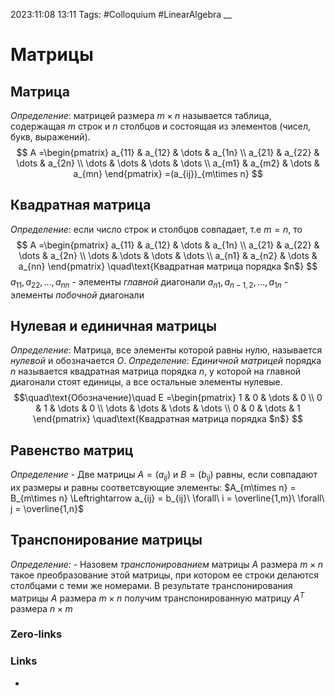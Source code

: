 2023:11:08 13:11
Tags: #Colloquium #LinearAlgebra 
__
# Матрицы

## Матрица
*Определение*: матрицей размера $m\times n$ называется таблица, содержащая $m$ строк и $n$ столбцов и состоящая из элементов (чисел, букв, выражений).
$$
A =\begin{pmatrix} a_{11} & a_{12} & \dots  & a_{1n} \\ a_{21} & a_{22} & \dots  & a_{2n} \\ \dots & \dots & \dots  & \dots \\ a_{m1} & a_{m2} & \dots  & a_{mn} \end{pmatrix}
=(a_{ij})_{m\times n}
$$
## Квадратная матрица
*Определение*: если число строк и столбцов совпадает, т.е $m=n$, то
$$
A =\begin{pmatrix} a_{11} & a_{12} & \dots  & a_{1n} \\ a_{21} & a_{22} & \dots  & a_{2n} \\ \dots & \dots & \dots  & \dots \\ a_{n1} & a_{n2} & \dots  & a_{nn} \end{pmatrix}
\quad\text{Квадратная матрица порядка $n$}
$$
$a_{11}, a_{22}, \dots, a_{nn}$ - элементы *главной* диагонали
$a_{n1}, a_{n-1,2}, \dots, a_{1n}$ - элементы *побочной* диагонали
## Нулевая и единичная матрицы
*Определение*:  Матрица, все элементы которой равны нулю, называется *нулевой* и обозначается $O$.
*Определение*: *Единичной матрицей* порядка $n$ называется квадратная матрица порядка $n$, у которой на главной диагонали стоят единицы, а все остальные элементы нулевые.
$$\quad\text{Обозначение}\quad
E =\begin{pmatrix} 1 & 0 & \dots  & 0 \\ 0 & 1 & \dots  & 0 \\ \dots & \dots & \dots  & \dots \\ 0 & 0 & \dots  & 1 \end{pmatrix}
\quad\text{Квадратная матрица порядка $n$}
$$
## Равенство матриц
*Определение* - Две матрицы $A = (a_{ij})$ и $B = (b_{ij})$ равны, если совпадают их размеры и равны соответсвующие элементы:
$A_{m\times n} = B_{m\times n} \Leftrightarrow a_{ij} = b_{ij}\ \forall\ i = \overline{1,m}\ \forall\ j = \overline{1,n}$
## Транспонирование матрицы
*Определение:* - Назовем *транспонированием* матрицы $A$ размера $m\times n$ такое преобразование этой матрицы, при котором ее строки делаются столбцами с теми же номерами. В результате транспонирования матрицы $A$ размера $m\times n$ получим транспонированную матрицу $A^{T}$ размера $n\times m$
### Zero-links

### Links
-
